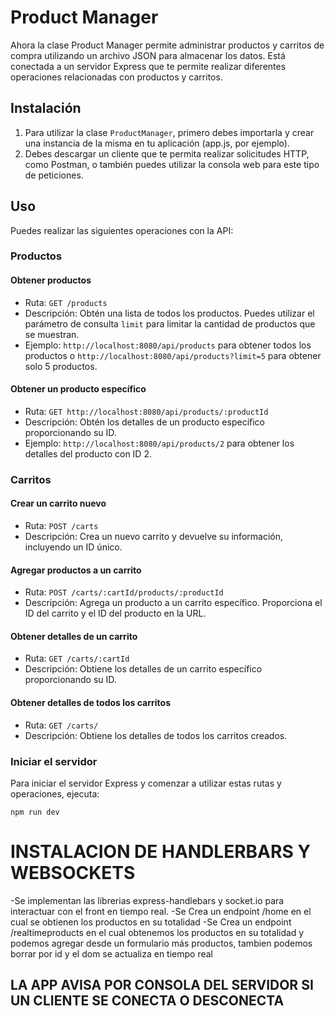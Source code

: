 # Product Manager

Ahora la clase Product Manager permite administrar productos y carritos de compra utilizando un archivo JSON para almacenar los datos. Está conectada a un servidor Express que te permite realizar diferentes operaciones relacionadas con productos y carritos.

## Instalación

1. Para utilizar la clase `ProductManager`, primero debes importarla y crear una instancia de la misma en tu aplicación (app.js, por ejemplo).
2. Debes descargar un cliente que te permita realizar solicitudes HTTP, como Postman, o también puedes utilizar la consola web para este tipo de peticiones.

## Uso

Puedes realizar las siguientes operaciones con la API:

### Productos

#### Obtener productos

- Ruta: `GET /products`
- Descripción: Obtén una lista de todos los productos. Puedes utilizar el parámetro de consulta `limit` para limitar la cantidad de productos que se muestran.
- Ejemplo: `http://localhost:8080/api/products` para obtener todos los productos o `http://localhost:8080/api/products?limit=5` para obtener solo 5 productos.

#### Obtener un producto específico

- Ruta: `GET http://localhost:8080/api/products/:productId`
- Descripción: Obtén los detalles de un producto específico proporcionando su ID.
- Ejemplo: `http://localhost:8080/api/products/2` para obtener los detalles del producto con ID 2.

### Carritos

#### Crear un carrito nuevo

- Ruta: `POST /carts`
- Descripción: Crea un nuevo carrito y devuelve su información, incluyendo un ID único.

#### Agregar productos a un carrito

- Ruta: `POST /carts/:cartId/products/:productId`
- Descripción: Agrega un producto a un carrito específico. Proporciona el ID del carrito y el ID del producto en la URL.

#### Obtener detalles de un carrito

- Ruta: `GET /carts/:cartId`
- Descripción: Obtiene los detalles de un carrito específico proporcionando su ID.

#### Obtener detalles de todos los carritos

- Ruta: `GET /carts/`
- Descripción: Obtiene los detalles de todos los carritos creados.

### Iniciar el servidor

Para iniciar el servidor Express y comenzar a utilizar estas rutas y operaciones, ejecuta:

`npm run dev`

# INSTALACION DE HANDLERBARS Y WEBSOCKETS

-Se implementan las librerias express-handlebars y socket.io para interactuar con el front en tiempo real.
-Se Crea un endpoint /home en el cual se obtienen los productos en su totalidad
-Se Crea un endpoint /realtimeproducts en el cual obtenemos los productos en su totalidad y podemos agregar desde un formulario más productos, tambien podemos borrar por id y el dom se actualiza en tiempo real

## LA APP AVISA POR CONSOLA DEL SERVIDOR SI UN CLIENTE SE CONECTA O DESCONECTA